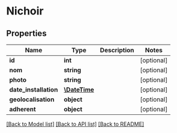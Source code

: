 # Nichoir

## Properties
Name | Type | Description | Notes
------------ | ------------- | ------------- | -------------
**id** | **int** |  | [optional] 
**nom** | **string** |  | [optional] 
**photo** | **string** |  | [optional] 
**date_installation** | [**\DateTime**](\DateTime.md) |  | [optional] 
**geolocalisation** | **object** |  | [optional] 
**adherent** | **object** |  | [optional] 

[[Back to Model list]](../README.md#documentation-for-models) [[Back to API list]](../README.md#documentation-for-api-endpoints) [[Back to README]](../README.md)


